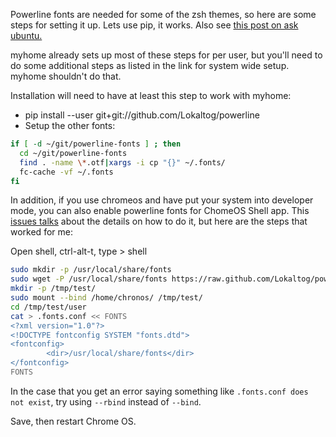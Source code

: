 Powerline fonts are needed for some of the zsh themes, so here are some steps for setting it up.
Lets use pip, it works.
Also see [this post on ask ubuntu.](http://askubuntu.com/questions/283908/how-can-i-install-and-use-powerline-plugin)

myhome already sets up most of these steps for per user, but
you'll need to do some additional steps as listed in the link for system wide setup.  myhome shouldn't do that.

Installation will need to have at least this step to work with myhome:

* pip install --user git+git://github.com/Lokaltog/powerline
* Setup the other fonts:
```sh
if [ -d ~/git/powerline-fonts ] ; then
  cd ~/git/powerline-fonts
  find . -name \*.otf|xargs -i cp "{}" ~/.fonts/
  fc-cache -vf ~/.fonts
fi
```

In addition, if you use chromeos and have put your system into developer mode, you can also enable powerline fonts for ChomeOS Shell app.   This [issues talks](https://code.google.com/p/chromium/issues/detail?id=320364) about the details on how to do it, but here are the steps that worked for me:

Open shell, ctrl-alt-t, type > shell
```sh
sudo mkdir -p /usr/local/share/fonts
sudo wget -P /usr/local/share/fonts https://raw.github.com/Lokaltog/powerline/develop/font/PowerlineSymbols.otf
mkdir -p /tmp/test/
sudo mount --bind /home/chronos/ /tmp/test/
cd /tmp/test/user
cat > .fonts.conf << FONTS
<?xml version="1.0"?>
<!DOCTYPE fontconfig SYSTEM "fonts.dtd">
<fontconfig>
        <dir>/usr/local/share/fonts</dir>
</fontconfig>
FONTS
```

In the case that you get an error saying something like `.fonts.conf does not exist`, try using `--rbind` instead of `--bind`.

Save, then restart Chrome OS.
